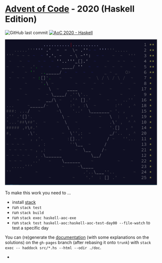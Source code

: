 # [Advent of Code](https://adventofcode.com) - 2020 (Haskell Edition)

![GitHub last commit](https://img.shields.io/github/last-commit/rolandtritsch/haskell-aoc-2020)
[![AoC 2020 - Haskell](https://github.com/rolandtritsch/haskell-aoc-2020/actions/workflows/ci.yml/badge.svg)](https://github.com/rolandtritsch/haskell-aoc-2020/actions/workflows/ci.yml)

![AoC](https://github.com/rolandtritsch/haskell-aoc-2020/blob/trunk/images/aoc-day25.png?raw=true)

To make this work you need to ...

* install [stack](https://www.haskellstack.org)
* run `stack test`
* run `stack build`
* run `stack exec haskell-aoc-exe`
* run `stack test haskell-aoc:haskell-aoc-test-day00 --file-watch` to test a specific day

You can (re)generate the [documentation](http://tedn.life/haskell-aoc-2020) (with some explanations on the solutions) on the `gh-pages` branch (after rebasing it onto `trunk`) with `stack exec -- haddock src/*.hs --html --odir ./doc`.

*
